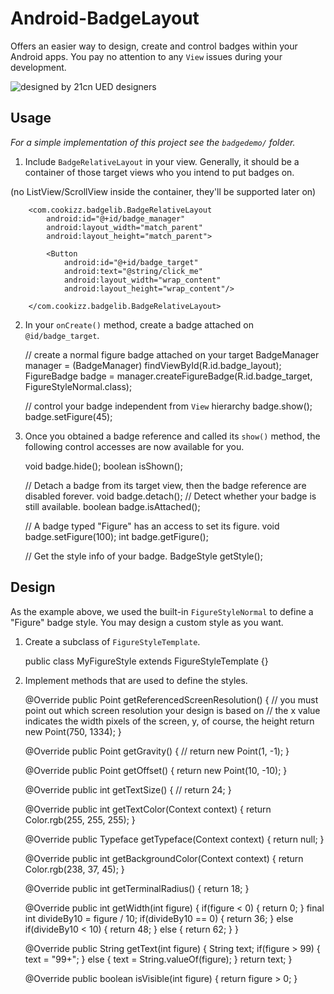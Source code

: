 # Android-BadgeLayout
Offers an easier way to design, create and control badges within your Android apps. You pay no attention to any `View` issues during your development.

![designed by 21cn UED designers](https://github.com/Cookizz/Android-BadgeLayout/blob/master/badgedemo/src/main/res/raw/badgesample.png)

## Usage
*For a simple implementation of this project see the `badgedemo/` folder.*

  1. Include `BadgeRelativeLayout` in your view. Generally, it should be a container of those target views who you intend to put badges on.
  
  (no ListView/ScrollView inside the container, they'll be supported later on)
  
        <com.cookizz.badgelib.BadgeRelativeLayout
            android:id="@+id/badge_manager"
            android:layout_width="match_parent"
            android:layout_height="match_parent">
            
            <Button
                android:id="@+id/badge_target"
                android:text="@string/click_me"
                android:layout_width="wrap_content"
                android:layout_height="wrap_content"/>

        </com.cookizz.badgelib.BadgeRelativeLayout>

  2. In your `onCreate()` method, create a badge attached on `@id/badge_target`.

        // create a normal figure badge attached on your target
        BadgeManager manager = (BadgeManager) findViewById(R.id.badge_layout);
        FigureBadge badge = 
                manager.createFigureBadge(R.id.badge_target, FigureStyleNormal.class);
        
        // control your badge independent from `View` hierarchy
        badge.show();
        badge.setFigure(45);
    
  3. Once you obtained a badge reference and called its `show()` method, the following control accesses are now available for you.

        void badge.hide();
        boolean isShown();
        
        // Detach a badge from its target view, then the badge reference are disabled forever.
        void badge.detach();
        // Detect whether your badge is still available.
        boolean badge.isAttached();
        
        // A badge typed "Figure" has an access to set its figure.
        void badge.setFigure(100);
        int badge.getFigure();
        
        // Get the style info of your badge.
        BadgeStyle getStyle();

## Design
  
  As the example above, we used the built-in `FigureStyleNormal` to define a "Figure" badge style. You may design a custom style as you want.
  
  1. Create a subclass of `FigureStyleTemplate`.
  
        public class MyFigureStyle extends FigureStyleTemplate {}

  2. Implement methods that are used to define the styles.

        @Override
        public Point getReferencedScreenResolution() {
            // you must point out which screen resolution your design is based on
            // the x value indicates the width pixels of the screen, y, of course, the height
            return new Point(750, 1334);
        }
    
        @Override
        public Point getGravity() {
            // 
            return new Point(1, -1);
        }
    
        @Override
        public Point getOffset() {
            return new Point(10, -10);
        }
        
        @Override
        public int getTextSize() {
            //
            return 24;
        }
    
        @Override
        public int getTextColor(Context context) {
            return Color.rgb(255, 255, 255);
        }
    
        @Override
        public Typeface getTypeface(Context context) {
            return null;
        }
    
        @Override
        public int getBackgroundColor(Context context) {
            return Color.rgb(238, 37, 45);
        }
    
        @Override
        public int getTerminalRadius() {
            return 18;
        }
    
        @Override
        public int getWidth(int figure) {
            if(figure < 0) {
                return 0;
            }
            final int divideBy10 = figure / 10;
            if(divideBy10 == 0) {
                return 36;
            }
            else if(divideBy10 < 10) {
                return 48;
            }
            else {
                return 62;
            }
        }
    
        @Override
        public String getText(int figure) {
            String text;
            if(figure > 99) {
                text = "99+";
            }
            else {
                text = String.valueOf(figure);
            }
            return text;
        }
    
        @Override
        public boolean isVisible(int figure) {
            return figure > 0;
        }
    
